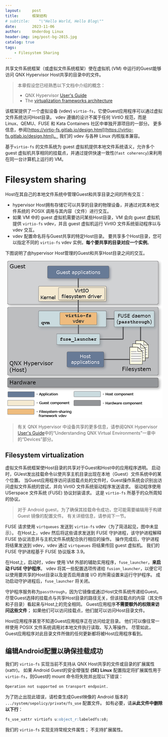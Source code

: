 ```yaml
---
layout:     post
title:      框架结构
# subtitle:    "\"Hello World, Hello Blog\""
date:       2023-11-06
author:     Underdog Linux
header-img: img/post-bg-2015.jpg
catalog: true
tags:
    - Filesystem Sharing
---
```


共享文件系统框架（或虚拟文件系统框架）使在虚拟机 (VM) 中运行的Guest能够访问 QNX Hypervisor Host共享的目录中的文件。

> 本章假设您已经熟悉以下文档中介绍的概念：
> - QNX Hypervisor [User's Guide]()
> - The [virtualization frameworks architecture]()

该框架提供了一个虚拟设备 (vdev) `virtio-fs`，它使Guest应用程序可以通过虚拟文件系统访问Host目录。 
vdev 遵循的设计不属于任何 VirtIO 规范，而是 Linux、QEMU、FUSE 和 Kata Containers 社区中单独开源项目的一部分。
更多信息，参阅[https://virtio-fs.gitlab.io/design.html](https://virtio-fs.gitlab.io/design.html)。
我们的 vdev 与各种 Linux 内核版本兼容。

基于`virtio-fs` 的文件系统为 guest 虚拟机提供本地文件系统语义，允许多个 guest 虚拟机共享相同的挂载点，并通过提供快速一致性(`fast coherency`)来利用在同一台计算机上运行的 VM。

# Filesystem sharing
Host在其自己的本地文件系统中管理Guest和共享目录之间的所有交互：
- hypervisor Host拥有存储它可以共享的目录的物理设备，并通过对其本地文件系统的 POSIX 调用与其内容（文件）进行交互。
- 如果 VM 中的 guest 虚拟机需要访问某些Host目录，VM 会向 guest 虚拟机提供 `virtio-fs` vdev，并且 guest 虚拟机运行 VirtIO 文件系统驱动程序以与 vdev 交互。
- vdev 配置命名将与Guest共享的特定Host目录。 
要共享多个Host目录，您可以指定不同的 `virtio-fs` vdev 实例，**每个要共享的目录对应一个实例**。

下图说明了由hypervisor Host管理的Guest和共享Host目录之间的交互。

![shared_filesystem_framework_arch.png](/img/shared_filesystem_framework_arch.png)

> 有关 QNX Hypervisor 中设备共享的更多信息，请参阅QNX Hypervisor [User's Guide](https://www.qnx.com/developers/docs/7.1/com.qnx.doc.hypervisor.user/topic/about.html)中的“Understanding QNX Virtual Environments”一章中的“Devices”部分。

## Filesystem virtualization
虚拟文件系统框架使Host目录的共享对于Guest和Host中的应用程序透明。
启动时，GUest发出挂载命令以使共享主机目录出现在本地（Guest）文件系统中的某个位置。
当Guest应用程序访问该挂载点处的文件时，Guest操作系统会识别出访问虚拟文件系统的尝试，并向 VirtIO 文件系统驱动程序发送请求。 
驱动程序使用 USerspace 文件系统 (FUSE) 协议封装请求。 
这是 `virtio-fs` 所基于的众所周知的协议。

> 对于 Android guest，为了确保其挂载命令成功，您可能需要编辑用于构建Guest 镜像的配置文件。 有关详细信息，请参阅下一节。

FUSE 请求使用 `virtqueues` 发送到 `virtio-fs` vdev（为了简洁起见，图中未显示）。 
在Host上，vdev 然后将这些请求发送到 FUSE 守护进程，该守护进程解释 FUSE 协议消息并与主机文件系统配合执行相应的操作。 
操作完成后，守护进程将结果发送到 vdev，vdev 通过 `virtqueues` 将结果传回 guest 虚拟机。 
我们的 FUSE 守护进程基于 FUSE 协议版本 3.9。

在Host上，启动时，vdev 使用 VM 外部的辅助实用程序，`fuse_launcher`，**来启动 FUSE 守护程序**。 
vdev 将其一些配置选项传递给 `fusion_launcher`，以便它可以使用要共享的Host目录以及是否启用直接 I/O 的所需设置来运行守护程序。 
成功启动守护进程后，`fuse_launcher` 将关闭。

守护程序服务称为`passthrough`，因为它镜像或通过Host文件系统传递给Guest。
尽管Guest选择的挂载点与共享Host目录的路径无关，但该挂载点的内容（其文件和子目录）看起来与Host上的完全相同。 
Guest应用程序**不需要额外的权限来访问这些文件**； 如果他们可以访问挂载点，他们就可以访问Host目录文件。

Host应用程序甚至不知道Guest应用程序正在访问给定目录。 
他们可以像往常一样使用 POSIX 文件系统调用对本地文件执行读取、写入等操作。
尽管如此，Guest应用程序对此目录文件所做的任何更新都将被Host应用程序看到。

## 编辑Android配置以确保挂载成功
我们的 `virtio-fs` 实现当前不支持从 QNX Host共享的文件或目录的扩展属性 (xattr)。 
如果 Android Guest的安全增强型 **(SE) Linux** 配置指定将扩展属性用于 `virtio-fs`，则Guest的 mount 命令将失败并出现以下错误：
```markdown
Operation not supported on transport endpoint.
```
为了防止出现此错误，请检查生成Guest映像的 Android 版本的 `.../system/sepolicy/private/fs_use` 配置文件。 
如有必要，请**从此文件中删除以下行**：
```markdown
fs_use_xattr virtiofs u:object_r:labeledfs:s0;
```

我们的 `virtio-fs` 实现支持常规文件属性； 不支持扩展属性。
